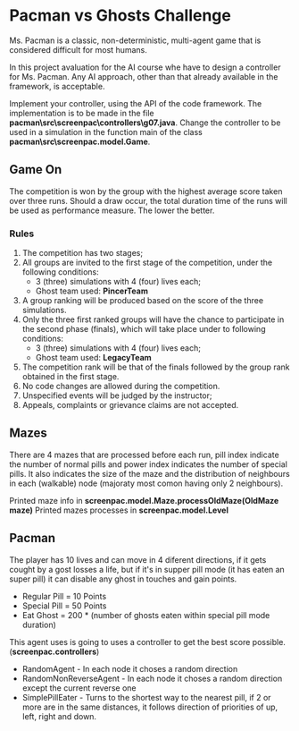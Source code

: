 # Pacman vs Ghosts Challenge

Ms. Pacman is a classic, non-deterministic, multi-agent game that is considered difficult
for most humans. 

In this project avaluation for the AI course whe have to design a controller for Ms. Pacman. Any AI approach, other than that already available in the framework, is acceptable. 

Implement your controller, using the API of the code framework. The implementation is to be made in the file **pacman\src\screenpac\controllers\g07.java**. Change the controller to be used in a simulation in the function main of the class **pacman\src\screenpac.model.Game**.

## Game On

The competition is won by the group with the highest average score taken over three runs.
Should a draw occur, the total duration time of the runs will be used as performance
measure. The lower the better.

### Rules
1. The competition has two stages;
2. All groups are invited to the first stage of the competition, under the following
conditions:
    - 3 (three) simulations with 4 (four) lives each;
    - Ghost team used: **PincerTeam**
3. A group ranking will be produced based on the score of the three simulations.
4. Only the three first ranked groups will have the chance to participate in the second
phase (finals), which will take place under to following conditions:
    - 3 (three) simulations with 4 (four) lives each;
    - Ghost team used: **LegacyTeam**
5. The competition rank will be that of the finals followed by the group rank obtained
in the first stage.
6. No code changes are allowed during the competition.
7. Unspecified events will be judged by the instructor;
8. Appeals, complaints or grievance claims are not accepted.

## Mazes

There are 4 mazes that are processed before each run, pill index indicate the number of normal pills and power index indicates the number of special pills. It also indicates the size of the maze and the distribution of neighbours in each (walkable) node (majoraty most comon having only 2 neighbours).

Printed maze info in **screenpac.model.Maze.processOldMaze(OldMaze maze)**
Printed mazes processes in **screenpac.model.Level**

## Pacman

The player has 10 lives and can move in 4 diferent directions, if it gets cought by a gost losses a life, but if it's in supper pill mode (it has eaten an super pill) it can disable any ghost in touches and gain points.
- Regular Pill = 10 Points
- Special Pill = 50 Points
- Eat Ghost = 200 * (number of ghosts eaten within special pill mode duration)

This agent uses is going to uses a controller to get the best score possible. (**screenpac.controllers**)
- RandomAgent - In each node it choses a random direction
- RandomNonReverseAgent - In each node it choses a random direction except the current reverse one
- SimplePillEater - Turns to the shortest way to the nearest pill, if 2 or more are in the same distances, it follows direction of priorities of up, left, right and down.